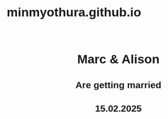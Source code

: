 # minmyothura.github.io
<!DOCTYPE html>
<html>
<title>Marc and Alison</title>
<meta charset="UTF-8">
<meta name="viewport" content="width=device-width, initial-scale=1">
<link rel="stylesheet" href="w3.css">
<link rel="stylesheet" href="https://fonts.googleapis.com/css?family=Raleway">
<style>
body,h1,h2{font-family: "Raleway", sans-serif}
body, html {height: 100%}
p {line-height: 2}
.bgimg, .bgimg2 {
  min-height: 100%;
  background-position: center;
  background-size: cover;
}
.bgimg {background-image: url("3.jpeg")}
.bgimg2 {background-image: url("2.jpeg")}
</style>
<body>
<embed name="Illenium & Jon Bellion - Good Things Fall Apart (Original Mix)" src="Illenium & Jon Bellion - Good Things Fall Apart (Original Mix).mp3"
 loop="false" hidden="true" autostart="true">      
<!-- Header / Home-->
<header class="w3-display-container w3-wide bgimg w3-grayscale-min" id="home">
  <div class="w3-display-middle w3-text-white w3-center">
    <h1 class="w3-jumbo">Marc & Alison</h1>
    <h2>Are getting married</h2>
    <h2><b>15.02.2025</b></h2>
  </div>
</header>

<!-- Navbar (sticky bottom) -->
<div class="w3-bottom w3-hide-small">
  <div class="w3-bar w3-white w3-center w3-padding w3-opacity-min w3-hover-opacity-off">
    <a href="#home" style="width:25%" class="w3-bar-item w3-button">Home</a>
    <a href="#us" style="width:25%" class="w3-bar-item w3-button">Marc & Alison</a>
    <a href="#wedding" style="width:25%" class="w3-bar-item w3-button">Wedding</a>
    <a href="#rsvp" style="width:25%" class="w3-bar-item w3-button w3-hover-black">RSVP</a>
  </div>
</div>

<!-- About / Jane And John -->
<div class="w3-container w3-padding-64 w3-pale-red w3-grayscale-min" id="us">
  <div class="w3-content">
    <h1 class="w3-center w3-text-grey"><b>Marc & Alison</b></h1>
    <img class="w3-round w3-grayscale-min" src="3.jpg" style="width:100%;margin:32px 0">
    <p><i>You know I love u.And I know u love me. We are getting married to make our life better and happier.I would like to invite to come.I love u baby.I hope u will like my valentine's present.</i>
    </p><br>
    <p class="w3-center"><a href="#wedding" class="w3-button w3-black w3-round w3-padding-large w3-large">Wedding Details</a></p>
  </div>
</div>

<!-- Background photo -->
<div class="w3-display-container bgimg2">
  <div class="w3-display-middle w3-text-white w3-center">
    <h1 class="w3-jumbo">You Are Invited</h1><br>
    <h2>Of course..</h2>
  </div>
</div>

<!-- Wedding information -->
<div class="w3-container w3-padding-64 w3-pale-red w3-grayscale-min w3-center" id="wedding">
  <div class="w3-content">
    <h1 class="w3-text-grey"><b>THE WEDDING</b></h1>
    <img class="w3-round-large w3-grayscale-min" src="4.jpg" style="width:100%;margin:64px 0">
    <div class="w3-row">
      <div class="w3-half">
        <h2>When</h2>
        <p>Wedding Ceremony - 2:00pm</p>
        <p>Reception & Dinner - 5:00pm</p>
      </div>
      <div class="w3-half">
        <h2>Where</h2>
        <p>Maldives</p>
        <p>Maldives</p>
      </div>
    </div>
  </div>
</div>

<!-- RSVP section -->
<div class="w3-container w3-padding-64 w3-pale-red w3-center w3-wide" id="rsvp">
  <h1>HOPE YOU CAN MAKE IT!</h1>
  <p class="w3-large">Kindly Respond By February, 2025</p>
  <p class="w3-xlarge">
    <button onclick="document.getElementById('id01').style.display='block'" class="w3-button w3-round w3-red w3-opacity w3-hover-opacity-off" style="padding:8px 60px">Please response</button>
  </p>
</div>

<!-- RSVP modal -->
<div id="id01" class="w3-modal">
  <div class="w3-modal-content w3-card-4 w3-animate-zoom" style="padding:32px;max-width:600px">
    <div class="w3-container w3-white w3-center">
      <h1 class="w3-wide">CAN YOU COME?</h1>
      <p>I really hope you can make it.</p>
      <form>
        <input class="w3-input w3-border" type="text" placeholder="Name(s)" name="name">
      </form>
      <p><i>Sincerely, Marc</i></p>
      <div class="w3-row">
        <div class="w3-half">
          <button onclick="document.getElementById('id01').style.display='none'" type="button" class="w3-button w3-block w3-green">Going</button>
        </div>
        <div class="w3-half">
          <button onclick="document.getElementById('id01').style.display='none'" type="button" class="w3-button w3-block w3-red">Can't come</button>
        </div>
      </div>
    </div>
  </div>
</div>

<!-- Footer -->
<footer class="w3-center w3-black w3-padding-16">
  <p>Powered by <a href="https://www.w3schools.com/w3css/default.asp" title="W3.CSS" target="_blank" class="w3-hover-text-green">w3.css</a></p>
</footer>
<div class="w3-hide-small" style="margin-bottom:32px"> </div>

</body>
</html>
